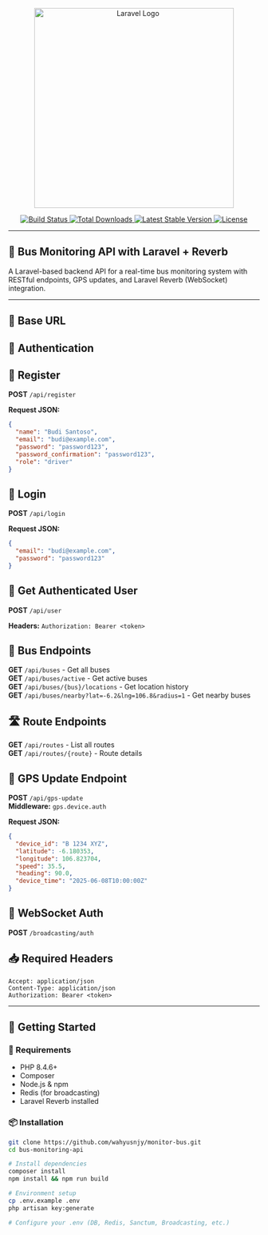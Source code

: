 <p align="center">
  <a href="https://laravel.com" target="_blank">
    <img src="https://raw.githubusercontent.com/laravel/art/master/logo-lockup/5%20SVG/2%20CMYK/1%20Full%20Color/laravel-logolockup-cmyk-red.svg" width="400" alt="Laravel Logo">
  </a>
</p>

<p align="center">
  <a href="https://github.com/laravel/framework/actions">
    <img src="https://github.com/laravel/framework/workflows/tests/badge.svg" alt="Build Status">
  </a>
  <a href="https://packagist.org/packages/laravel/framework">
    <img src="https://img.shields.io/packagist/dt/laravel/framework" alt="Total Downloads">
  </a>
  <a href="https://packagist.org/packages/laravel/framework">
    <img src="https://img.shields.io/packagist/v/laravel/framework" alt="Latest Stable Version">
  </a>
  <a href="https://packagist.org/packages/laravel/framework">
    <img src="https://img.shields.io/packagist/l/laravel/framework" alt="License">
  </a>
</p>

---

## 🚌 Bus Monitoring API with Laravel + Reverb

A Laravel-based backend API for a real-time bus monitoring system with RESTful endpoints, GPS updates, and Laravel Reverb (WebSocket) integration.

---

## 🔗 Base URL

## 🔐 Authentication

## 🔸 Register

**POST** `/api/register`

**Request JSON:**
```json
{
  "name": "Budi Santoso",
  "email": "budi@example.com",
  "password": "password123",
  "password_confirmation": "password123",
  "role": "driver"
}
```

## 🔸 Login

**POST** `/api/login`

**Request JSON:**
```json
{
  "email": "budi@example.com",
  "password": "password123"
}
``` 

## 🔸 Get Authenticated User

**POST** `/api/user`

**Headers:** `Authorization: Bearer <token>`

## 🚌 Bus Endpoints 

**GET** `/api/buses`  - Get all buses \
**GET** `/api/buses/active`  - Get active buses \
**GET** `/api/buses/{bus}/locations`  - Get location history \
**GET** `/api/buses/nearby?lat=-6.2&lng=106.8&radius=1`  - Get nearby buses 

## 🛣️ Route Endpoints 

**GET** `/api/routes`  - List all routes \
**GET** `/api/routes/{route}`  - Route details 


## 📡 GPS Update Endpoint

**POST** `/api/gps-update` \
**Middleware:** `gps.device.auth`

**Request JSON:**
```json
{
  "device_id": "B 1234 XYZ",
  "latitude": -6.180353,
  "longitude": 106.823704,
  "speed": 35.5,
  "heading": 90.0,
  "device_time": "2025-06-08T10:00:00Z"
}
```


## 📢 WebSocket Auth 

**POST** `/broadcasting/auth` 


## 📥 Required Headers

```
Accept: application/json
Content-Type: application/json
Authorization: Bearer <token>
```


---

## 🚀 Getting Started

### 🔧 Requirements

- PHP 8.4.6+
- Composer
- Node.js & npm
- Redis (for broadcasting)
- Laravel Reverb installed

### 📦 Installation

```bash
git clone https://github.com/wahyusnjy/monitor-bus.git
cd bus-monitoring-api

# Install dependencies
composer install
npm install && npm run build

# Environment setup
cp .env.example .env
php artisan key:generate

# Configure your .env (DB, Redis, Sanctum, Broadcasting, etc.)
